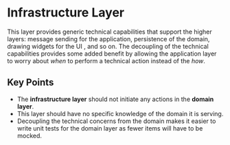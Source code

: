 # Infrastructure Layer
This layer provides generic technical capabilities that support the higher layers: message sending for the application, persistence of the domain, drawing widgets for the UI , and so on.  The decoupling of the technical capabilities provides some added benefit by allowing the application layer to worry about *when* to perform a technical action instead of the *how*.

## Key Points
* The **infrastructure layer** should not initiate any actions in the **domain layer**.
* This layer should have no specific knowledge of the domain it is serving.
* Decoupling the technical concerns from the domain makes it easier to write unit tests for the domain layer as fewer items will have to be mocked.


